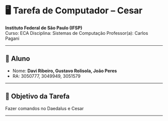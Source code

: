 # 🖥️ Tarefa de Computador – Cesar

**Instituto Federal de São Paulo (IFSP)**  
Curso: ECA 
Disciplina: Sistemas de Computação
Professor(a): Carlos Pagani 

---

## 👤 Aluno

- Nome: **Davi Ribeiro, Gustavo Rolisola, João Peres**
- RA: 3050777, 3049949, 3051579

---

## 📝 Objetivo da Tarefa

Fazer comandos no Daedalus e Cesar 

---
